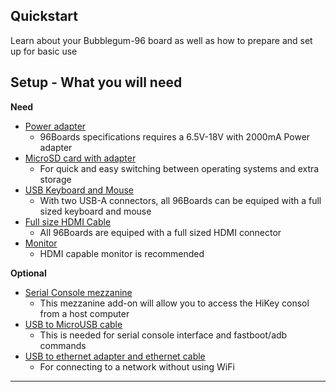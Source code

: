 ## Quickstart

Learn about your Bubblegum-96 board as well as how to prepare and set up for basic use

## Setup - What you will need

**Need**
- [Power adapter](PowerAdapter.md)
   - 96Boards specifications requires a 6.5V-18V with 2000mA Power adapter
- [MicroSD card with adapter](Sdcard.md)
   - For quick and easy switching between operating systems and extra storage
- [USB Keyboard and Mouse](USBKeyBoardMouse.md)
   - With two USB-A connectors, all 96Boards can be equiped with a full sized keyboard and mouse
- [Full size HDMI Cable](HDMI.md)
   - All 96Boards are equiped with a full sized HDMI connector
- [Monitor](Monitor.md)
   - HDMI capable monitor is recommended

**Optional**
- [Serial Console mezzanine](SerialConsole.md)
   - This mezzanine add-on will allow you to access the HiKey consol from a host computer
- [USB to MicroUSB cable](MicroUSBCable.md)
   - This is needed for serial console interface and fastboot/adb commands
- [USB to ethernet adapter and ethernet cable](USBEthernet.md)
   - For connecting to a network without using WiFi

***

